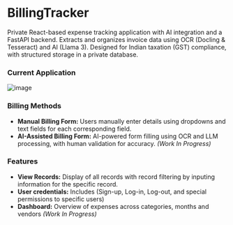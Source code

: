 # BillingTracker
Private React-based expense tracking application with AI integration and a FastAPI backend. Extracts and organizes invoice data using OCR (Docling & Tesseract) and AI (Llama 3). Designed for Indian taxation (GST) compliance, with structured storage in a private database.

### Current Application
![image](https://github.com/user-attachments/assets/ae511305-188c-45b1-8473-61823687a640)

### Billing Methods 

 - **Manual Billing Form:** Users manually enter details using dropdowns and text fields for each corresponding field.
 - **AI-Assisted Billing Form:** AI-powered form filling using OCR and LLM processing, with human validation for accuracy. *(Work In Progress)*

 ### Features
 - **View Records:** Display of all records with record filtering by inputing information for the specific record.
 - **User credentials:** Includes (Sign-up, Log-in, Log-out, and special permissions to specific users)
 - **Dashboard:** Overview of expenses across categories, months and vendors *(Work In Progress)*

